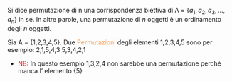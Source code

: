 

Si dice permutazione di n una corrispondenza biettiva di A = {$a_{1},a_{2},a_{3},\dots, a_{n}$} in se.
In altre parole, una permutazione di $n$ oggetti è un ordinamento degli $n$ oggetti.

Sia A = {1,2,3,4,5}.
Due <font color="#f79646">Permutazioni</font> degli elementi 1,2,3,4,5 sono per esempio:
2,1,5,4,3
5,3,4,2,1

- <font color="#ff0000">NB</font>: In questo esempio 1,3,2,4 non sarebbe una permutazione perché manca l’ elemento {5}